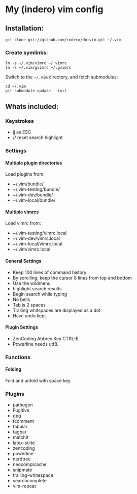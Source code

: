 # My (indero) vim config
## Installation:

    git clone git://github.com/indero/dotvim.git ~/.vim

### Create symlinks:

    ln -s ~/.vim/vimrc ~/.vimrc
    ln -s ~/.vim/gvimrc ~/.gvimrc

Switch to the `~/.vim` directory, and fetch submodules:

    cd ~/.vim
    git submodule update --init

## Whats included:

### Keystrokes

- jj as ESC
- // reset search highlight

### Settings

#### Multiple plugin directories
Load plugins from:
- ~/.vim/bundle/
- ~/.vim-testing/bundle/
- ~/.vim-dev/bundle/
- ~/.vim-local/bundle/

#### Multiple vimrcs
Load vimrc from:
- ~/.vim-testing/vimrc.local
- ~/.vim-dev/vimrc.local
- ~/.vim-local/vimrc.local
- ~/.vim/vimrc.local

#### General Settings
- Keep 100 lines of command history
- By scrolling, keep the cursor 8 lines from top and bottom
- Use the wildmenu
- highlight search results
- Begin search while typing
- No bells
- Tab is 2 spaces
- Trailing whitspaces are displayed as a dot.
- Have undo kept.

#### Plugin Settings
- ZenCoding Abbrev Key CTRL-E
- Powerline needs utf8.

### Functions

#### Folding

Fold and unfold with space key.

### Plugins
- pathogen
- Fugitive
- gpg
- tcomment
- tabular
- tagbar
- matchit
- latex-suite
- zencoding
- powerline
- nerdtree
- neocomplcache
- snipmate
- trailing-whitespace
- searchcomplete
- vim-repeat
